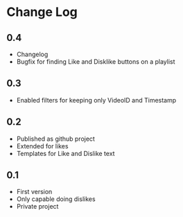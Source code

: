 # Change Log

## 0.4
- Changelog
- Bugfix for finding Like and Disklike buttons on a playlist

## 0.3
- Enabled filters for keeping only VideoID and Timestamp

## 0.2
- Published as github project
- Extended for likes
- Templates for Like and Dislike text

## 0.1
- First version
- Only capable doing dislikes
- Private project